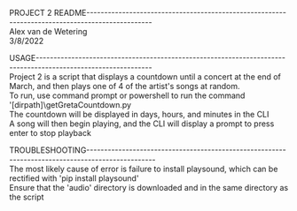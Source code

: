 PROJECT 2 README------------------------------------------------------------------------------------------------<br>
Alex van de Wetering<br>
3/8/2022

USAGE--------------------------------------------------------------------------------------------------------------<br>
Project 2 is a script that displays a countdown until a concert at the end of March, and then plays one of 4 of the artist's songs at random.<br>
To run, use command prompt or powershell to run the command '[dirpath]\getGretaCountdown.py<br>
The countdown will be displayed in days, hours, and minutes in the CLI<br>
A song will then begin playing, and the CLI will display a prompt to press enter to stop playback

TROUBLESHOOTING-------------------------------------------------------------------------------------------------<br>
The most likely cause of error is failure to install playsound, which can be rectified with 'pip install playsound'<br>
Ensure that the 'audio' directory is downloaded and in the same directory as the script
